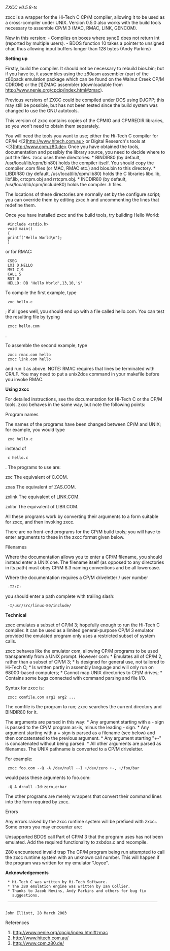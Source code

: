 
*ZXCC v0.5.8-ts*

   zxcc is a wrapper for the Hi-Tech C CP/M compiler, allowing it to be
   used as a cross-compiler under UNIX. Version 0.5.0 also works with the
   build tools necessary to assemble CP/M 3 (MAC, RMAC, LINK, GENCOM).

   New in this version:
     - Compiles on boxes where sync() does not return int (reported by
       multiple users).
     - BDOS function 10 takes a pointer to unsigned char, thus allowing
       input buffers longer than 128 bytes (Andy Parkins)

**Setting up**

   Firstly, build the compiler. It should not be necessary to rebuild
   bios.bin; but if you have to, it assembles using the z80asm assembler
   (part of the z80pack emulation package which can be found on the Walnut
   Creek CP/M CDROM) or the [1]ZMAC assembler (downloadable from
   <http://www.nenie.org/cpcip/index.html#zmac>).

   Previous versions of ZXCC could be compiled under DOS using DJGPP; this
   may still be possible, but has not been tested since the build system
   was changed to use the GNU autotools.

   This version of zxcc contains copies of the CPMIO and CPMREDIR
   libraries, so you won't need to obtain them separately.

   You will need the tools you want to use; either the Hi-Tech C compiler
   for CP/M <[2]http://www.hitech.com.au> or Digital Research's tools at
   <[3]http://www.cpm.z80.de> Once you have obtained the tools,
   documentation and possibly the library source, you need to decide where
   to put the files. zxcc uses three directories:
     * BINDIR80 (by default, /usr/local/lib/cpm/bin80) holds the compiler
       itself. You should copy the compiler .com files (or MAC, RMAC etc.)
       and bios.bin to this directory.
     * LIBDIR80 (by default, /usr/local/lib/cpm/lib80) holds the C
       libraries libc.lib, libf.lib, crtcpm.obj and rrtcpm.obj.
     * INCDIR80 (by default, /usr/local/lib/cpm/include80) holds the
       compiler .h files.

   The locations of these directories are normally set by the configure
   script; you can override them by editing zxcc.h and uncommenting the
   lines that redefine them.

   Once you have installed zxcc and the build tools, try building Hello
   World:

     #include <stdio.h>
     void main()
     {
     printf("Hello World\n");
     }

   or for RMAC:

     CSEG
     LXI D,HELLO
     MVI C,9
     CALL 5
     RST 0
     HELLO: DB 'Hello World',13,10,'$'

   To compile the first example, type

     zxc hello.c

   ; if all goes well, you should end up with a file called hello.com. You
   can test the resulting file by typing

     zxcc hello.com

   .

   To assemble the second example, type

     zxcc rmac.com hello
     zxcc link.com hello

   and run it as above. NOTE: RMAC requires that lines be terminated with
   CR/LF. You may need to put a unix2dos command in your makefile before
   you invoke RMAC.

**Using zxcc**

   For detailed instructions, see the documentation for Hi-Tech C or the
   CP/M tools. zxcc behaves in the same way, but note the following
   points:

  Program names

   The names of the programs have been changed between CP/M and UNIX; for
   example, you would type

     zxc hello.c

   instead of

     c hello.c

   . The programs to use are:

   zxc
          The equivalent of C.COM.

   zxas
          The equivalent of ZAS.COM.

   zxlink
          The equivalent of LINK.COM.

   zxlibr
          The equivalent of LIBR.COM.

   All these programs work by converting their arguments to a form
   suitable for zxcc, and then invoking zxcc.

   There are no front-end programs for the CP/M build tools; you will have
   to enter arguments to these in the zxcc format given below.

  Filenames

   Where the documentation allows you to enter a CP/M filename, you should
   instead enter a UNIX one. The filename itself (as opposed to any
   directories in its path) must obey CP/M 8.3 naming conventions and be
   all lowercase.

   Where the documentation requires a CP/M driveletter / user number

     -I2:C:

   you should enter a path complete with trailing slash:

     -I/usr/src/linux-80/include/

**Technical**

   zxcc emulates a subset of CP/M 3; hopefully enough to run the Hi-Tech C
   compiler. It can be used as a limited general-purpose CP/M 3 emulator
   provided the emulated program only uses a restricted subset of system
   calls.

   zxcc behaves like the emulator com, allowing CP/M programs to be used
   transparently from a UNIX prompt. However com:
     * Emulates all of CP/M 2, rather than a subset of CP/M 3;
     * Is designed for general use, not tailored to Hi-Tech C;
     * Is written partly in assembly language and will only run on
       68000-based computers;
     * Cannot map UNIX directories to CP/M drives;
     * Contains some bugs connected with command parsing and file I/O.

   Syntax for zxcc is:

     zxcc comfile.com arg1 arg2 ...

   The comfile is the program to run; zxcc searches the current directory
   and BINDIR80 for it.

   The arguments are parsed in this way:
     * Any argument starting with a - sign is passed to the CP/M program
       as-is, minus the leading - sign.
     * Any argument starting with a + sign is parsed as a filename (see
       below) and then concatenated to the previous argument.
     * Any argument starting "+-" is concatenated without being parsed.
     * All other arguments are parsed as filenames. The UNIX pathname is
       converted to a CP/M driveletter.

   For example:

     zxcc foo.com --Q -A /dev/null --I +/dev/zero +-, +/foo/bar

   would pass these arguments to foo.com:

     -Q A d:null -Id:zero,e:bar

   The other programs are merely wrappers that convert their command lines
   into the form required by zxcc.

Errors

   Any errors raised by the zxcc runtime system will be prefixed with
   zxcc:. Some errors you may encounter are:

   Unsupported BDOS call
          Part of CP/M 3 that the program uses has not been emulated. Add
          the required functionality to zxbdos.c and recompile.

   Z80 encountered invalid trap
          The CP/M program being run attempted to call the zxcc runtime
          system with an unknown call number. This will happen if the
          program was written for my emulator "Joyce".

**Acknowledgements**

     * Hi-Tech C was written by Hi-Tech Software.
     * The Z80 emulation engine was written by Ian Collier.
     * Thanks to Jacob Nevins, Andy Parkins and others for bug fix
       suggestions.
     __________________________________________________________________


    John Elliott, 28 March 2003

References

   1. http://www.nenie.org/cpcip/index.html#zmac
   2. http://www.hitech.com.au/
   3. http://www.cpm.z80.de/
